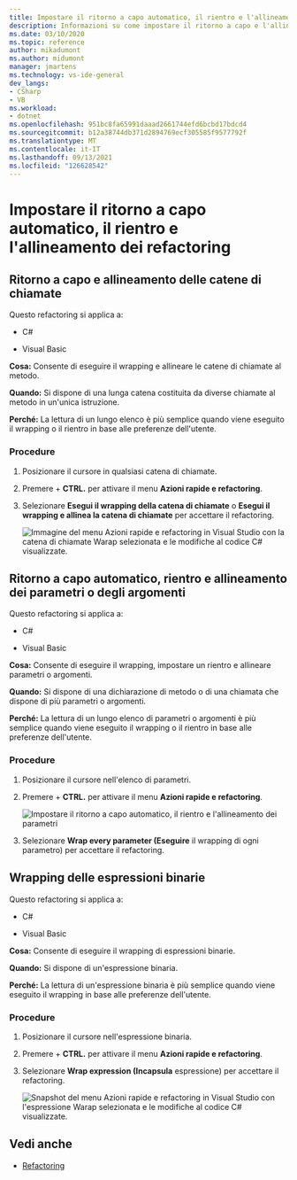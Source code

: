 ```yaml
---
title: Impostare il ritorno a capo automatico, il rientro e l'allineamento dei refactoring
description: Informazioni su come impostare il ritorno a capo e l'allineamento delle catene di chiamate di metodi.
ms.date: 03/10/2020
ms.topic: reference
author: mikadumont
ms.author: midumont
manager: jmartens
ms.technology: vs-ide-general
dev_langs:
- CSharp
- VB
ms.workload:
- dotnet
ms.openlocfilehash: 951bc8fa65991daaad2661744efd6bcbd17bdcd4
ms.sourcegitcommit: b12a38744db371d2894769ecf305585f9577792f
ms.translationtype: MT
ms.contentlocale: it-IT
ms.lasthandoff: 09/13/2021
ms.locfileid: "126628542"
---
```

# <a name="wrap-indent-and-align-refactorings"></a>Impostare il ritorno a capo automatico, il rientro e l'allineamento dei refactoring

## <a name="wrap-and-align-call-chains"></a>Ritorno a capo e allineamento delle catene di chiamate

Questo refactoring si applica a:

- C#

- Visual Basic

**Cosa:** Consente di eseguire il wrapping e allineare le catene di chiamate al metodo.

**Quando:** Si dispone di una lunga catena costituita da diverse chiamate al metodo in un'unica istruzione.

**Perché:** La lettura di un lungo elenco è più semplice quando viene eseguito il wrapping o il rientro in base alle preferenze dell'utente.

### <a name="how-to"></a>Procedure

1. Posizionare il cursore in qualsiasi catena di chiamate.
2. Premere  + **CTRL.** per attivare il menu **Azioni rapide e refactoring**.
3. Selezionare **Esegui il wrapping della catena di chiamate** o **Esegui il wrapping e allinea la catena di chiamate** per accettare il refactoring.

   ![Immagine del menu Azioni rapide e refactoring in Visual Studio con la catena di chiamate Warap selezionata e le modifiche al codice C# visualizzate.](media/wrap-call-chain.png)

## <a name="wrap-indent-and-align-parameters-or-arguments"></a>Ritorno a capo automatico, rientro e allineamento dei parametri o degli argomenti

Questo refactoring si applica a:

- C#

- Visual Basic

**Cosa:** Consente di eseguire il wrapping, impostare un rientro e allineare parametri o argomenti.

**Quando:** Si dispone di una dichiarazione di metodo o di una chiamata che dispone di più parametri o argomenti.

**Perché:** La lettura di un lungo elenco di parametri o argomenti è più semplice quando viene eseguito il wrapping o il rientro in base alle preferenze dell'utente.

### <a name="how-to"></a>Procedure

1. Posizionare il cursore nell'elenco di parametri.
2. Premere  + **CTRL.** per attivare il menu **Azioni rapide e refactoring**.

   ![Impostare il ritorno a capo automatico, il rientro e l'allineamento dei parametri](media/wrap-parameters.png)

3. Selezionare **Wrap every parameter (Eseguire** il wrapping di ogni parametro) per accettare il refactoring.

## <a name="wrap-binary-expressions"></a>Wrapping delle espressioni binarie

Questo refactoring si applica a:

- C#

- Visual Basic

**Cosa:** Consente di eseguire il wrapping di espressioni binarie.

**Quando:** Si dispone di un'espressione binaria.

**Perché:** La lettura di un'espressione binaria è più semplice quando viene eseguito il wrapping in base alle preferenze dell'utente.

### <a name="how-to"></a>Procedure

1. Posizionare il cursore nell'espressione binaria.
2. Premere  + **CTRL.** per attivare il menu **Azioni rapide e refactoring**.
3. Selezionare **Wrap expression (Incapsula** espressione) per accettare il refactoring.

   ![Snapshot del menu Azioni rapide e refactoring in Visual Studio con l'espressione Warap selezionata e le modifiche al codice C# visualizzate.](media/wrap-binary-expression.png)

## <a name="see-also"></a>Vedi anche

- [Refactoring](../refactoring-in-visual-studio.md)
